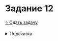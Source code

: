 # Задание 12
[:star: Сдать задачу](https://codeforces.com/problemset/problem/617/A)
<details>
<summary>Подсказка</summary>
Деление с остатком
</details>
